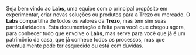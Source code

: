 Seja bem vindo ao **Labs**, uma equipe com o principal propósito em experimentar, criar novas soluções ou produtos para a Trezo ou mercado.
O **Labs** compartilha de todos os valores da **Trezo**, mas tem sim suas particularidades.
Esta documentação é feita para você que chegou agora, para conhecer tudo que envolve o **Labs**, mas serve para você que já é um patrimônio da casa, que já conhece todos os processos, mas que eventualmente pode ter esquecido ou está com dúvidas.
